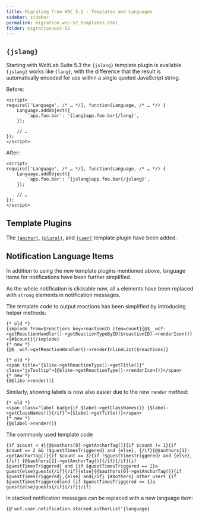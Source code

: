 ```yaml
---
title: Migrating from WSC 5.2 - Templates and Languages
sidebar: sidebar
permalink: migration_wsc-52_templates.html
folder: migration/wsc-52
---
```


## `{jslang}`

Starting with WoltLab Suite 5.3 the `{jslang}` template plugin is available.
`{jslang}` works like `{lang}`, with the difference that the result is automatically encoded for use within a single quoted JavaScript string.

Before:

```smarty
<script>
require(['Language', /* … */], function(Language, /* … */) {
    Language.addObject({
        'app.foo.bar': '{lang}app.foo.bar{/lang}',
    });

    // …
});
</script>
```

After:

```smarty
<script>
require(['Language', /* … */], function(Language, /* … */) {
    Language.addObject({
        'app.foo.bar': '{jslang}app.foo.bar{/jslang}',
    });

    // …
});
</script>
```

## Template Plugins

The [`{anchor}`](view_template-plugins.html#53-anchor), [`{plural}`](view_template-plugins.html#53-plural), and [`{user}`](view_template-plugins.html#53-user) template plugin have been added.

## Notification Language Items

In addition to using the new template plugins mentioned above, language items for notifications have been further simplified.

As the whole notification is clickable now, all `a` elements have been replaced with `strong` elements in notification messages.

The template code to output reactions has been simplified by introducing helper methods:

```smarty
{* old *}
{implode from=$reactions key=reactionID item=count}{@$__wcf->getReactionHandler()->getReactionTypeByID($reactionID)->renderIcon()}×{#$count}{/implode}
{* new *}
{@$__wcf->getReactionHandler()->renderInlineList($reactions)}

{* old *}
<span title="{$like->getReactionType()->getTitle()}" class="jsTooltip">{@$like->getReactionType()->renderIcon()}</span>
{* new *}
{@$like->render()}
```

Similarly, showing labels is now also easier due to the new `render` method:

```smarty
{* old *}
<span class="label badge{if $label->getClassNames()} {$label->getClassNames()}{/if}">{$label->getTitle()}</span>
{* new *}
{@$label->render()}
```

The commonly used template code

```smarty
{if $count < 4}{@$authors[0]->getAnchorTag()}{if $count != 1}{if $count == 2 && !$guestTimesTriggered} and {else}, {/if}{@$authors[1]->getAnchorTag()}{if $count == 3}{if !$guestTimesTriggered} and {else}, {/if} {@$authors[2]->getAnchorTag()}{/if}{/if}{if $guestTimesTriggered} and {if $guestTimesTriggered == 1}a guest{else}guests{/if}{/if}{else}{@$authors[0]->getAnchorTag()}{if $guestTimesTriggered},{else} and{/if} {#$others} other users {if $guestTimesTriggered}and {if $guestTimesTriggered == 1}a guest{else}guests{/if}{/if}{/if}
```

in stacked notification messages can be replaced with a new language item:

```smarty
{@'wcf.user.notification.stacked.authorList'|language}
```
